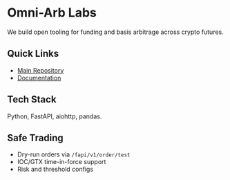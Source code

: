 # Omni-Arb Labs

We build open tooling for funding and basis arbitrage across crypto futures.

## Quick Links
- [Main Repository](https://github.com/omni-arb/Omni-Arb)
- [Documentation](../README.md)

## Tech Stack
Python, FastAPI, aiohttp, pandas.

## Safe Trading
- Dry-run orders via `/fapi/v1/order/test`
- IOC/GTX time-in-force support
- Risk and threshold configs
